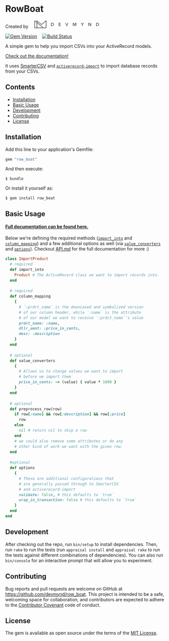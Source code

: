 # RowBoat

Created by &nbsp;&nbsp;&nbsp; [<img src="https://raw.githubusercontent.com/devmynd/row_boat/master/devmynd-logo.png" alt="DevMynd Logo" />](https://www.devmynd.com/)

[![Gem Version](https://badge.fury.io/rb/row_boat.svg)](http://badge.fury.io/rb/row_boat) &nbsp;&nbsp;&nbsp;[![Build Status](https://travis-ci.org/devmynd/row_boat.svg?branch=master)](https://travis-ci.org/devmynd/row_boat)

A simple gem to help you import CSVs into your ActiveRecord models.

[Check out the documentation!](/API.md#rowboat-api)

It uses [SmarterCSV](https://github.com/tilo/smarter_csv) and [`activerecord-import`](https://github.com/zdennis/activerecord-import) to import database records from your CSVs.

## Contents

- [Installation](#installation)
- [Basic Usage](#basic-usage)
- [Development](#development)
- [Contributing](#contributing)
- [License](#license)

## Installation

Add this line to your application's Gemfile:

```ruby
gem "row_boat"
```

And then execute:

    $ bundle

Or install it yourself as:

    $ gem install row_boat

## Basic Usage

#### [Full documentation can be found here.](/API.md#rowboat-api)

Below we're defining the required methods ([`import_into`](/API.md#import_into) and [`column_mapping`](/API.md#column_mapping)) and a few additional options as well (via [`value_converters`](/API.md#value_converters) and [`options`](/API.md#options)). Checkout [API.md](/API.md#rowboat-api) for the full documentation for more :)

```ruby
class ImportProduct
  # required
  def import_into
    Product # The ActiveRecord class we want to import records into.
  end

  # required
  def column_mapping
    {
      # `:prdct_name` is the downcased and symbolized version
      # of our column header, while `:name` is the attribute
      # of our model we want to receive `:prdct_name`'s value
      prdct_name: :name,
      dllr_amnt: :price_in_cents,
      desc: :description
    }
  end

  # optional
  def value_converters
    {
      # Allows us to change values we want to import
      # before we import them
      price_in_cents: -> (value) { value * 1000 }
    }
  end

  # optional
  def preprocess_row(row)
    if row[:name] && row[:description] && row[:price]
      row
    else
      nil # return nil to skip a row
    end
    # we could also remove some attributes or do any
    # other kind of work we want with the given row.
  end

  #optional
  def options
    {
      # These are additional configurations that
      # are generally passed through to SmarterCSV
      # and activerecord-import
      validate: false, # this defaults to `true`
      wrap_in_transaction: false # this defaults to `true`
    }
  end
end
```

## Development

After checking out the repo, run `bin/setup` to install dependencies. Then, run `rake` to run the tests (run `appraisal install` and `appraisal rake` to run the tests against different combinations of dependencies). You can also run `bin/console` for an interactive prompt that will allow you to experiment.

## Contributing

Bug reports and pull requests are welcome on GitHub at https://github.com/devmynd/row_boat. This project is intended to be a safe, welcoming space for collaboration, and contributors are expected to adhere to the [Contributor Covenant](http://contributor-covenant.org) code of conduct.

## License

The gem is available as open source under the terms of the [MIT License](http://opensource.org/licenses/MIT).

